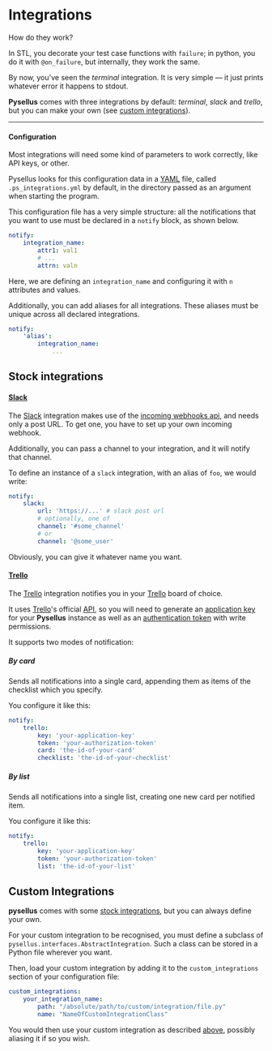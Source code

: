 # Integrations

How do they work?

In STL, you decorate your test case functions with `failure`; in python, you do it with `@on_failure`, but internally, they work the same.

By now, you've seen the *terminal* integration. It is very simple — it just prints whatever error it happens to stdout.

**Pysellus** comes with three integrations by default: *terminal*, *slack* and *trello*, but you can make your own (see [custom integrations](#custom-integrations)).

---

#### Configuration

Most integrations will need some kind of parameters to work correctly, like API keys, or other.

Pysellus looks for this configuration data in a [YAML](http://yaml.org/) file, called `.ps_integrations.yml` by default, in the directory passed as an argument when starting the program.

This configuration file has a very simple structure: all the notifications that you want to use must be declared in a `notify` block, as shown below.

```yaml
notify:
    integration_name:
        attr1: val1
        # ...
        attrn: valn
```

Here, we are defining an `integration_name` and configuring it with `n` attributes and values.

Additionally, you can add aliases for all integrations. These aliases must be unique across all declared integrations.

```yaml
notify:
    'alias':
        integration_name:
            ...
```

## Stock integrations

#### [Slack][slack-url]

The [Slack][slack-url] integration makes use of the [incoming webhooks api](https://api.slack.com/incoming-webhooks), and needs only a post URL. To get one, you have to set up your own incoming webhook.

Additionally, you can pass a channel to your integration, and it will notify that channel.

To define an instance of a `slack` integration, with an alias of `foo`, we would write:

```yaml
notify:
    slack:
        url: 'https://...' # slack post url
        # optionally, one of
        channel: '#some_channel'
        # or
        channel: '@some_user'
```

Obviously, you can give it whatever name you want.

#### [Trello][trello-url]

The [Trello][trello-url] integration notifies you in your [Trello][trello-url] board of choice.

It uses [Trello][trello-url]'s official [API](http://developers.trello.com/), so you will need to generate an [application key](https://trello.com/app-key) for your **Pysellus** instance as well as an [authentication token](http://developers.trello.com/authorize) with write permissions.

It supports two modes of notification:

##### By card

Sends all notifications into a single card, appending them as items of the checklist which you specify.

You configure it like this:

```yaml
notify:
    trello:
        key: 'your-application-key'
        token: 'your-authorization-token'
        card: 'the-id-of-your-card'
        checklist: 'the-id-of-your-checklist'
```


##### By list

Sends all notifications into a single list, creating one new card per notified item.

You configure it like this:

```yaml
notify:
    trello:
        key: 'your-application-key'
        token: 'your-authorization-token'
        list: 'the-id-of-your-list'
```

[slack-url]:  https://slack.com
[trello-url]: https://trello.com/


## Custom Integrations

**pysellus** comes with some [stock integrations](#stock-integrations), but you can always define your own.

For your custom integration to be recognised, you must define a subclass of `pysellus.interfaces.AbstractIntegration`. Such a class
can be stored in a Python file wherever you want.

Then, load your custom integration by adding it to the `custom_integrations` section of your configuration file:

```yaml
custom_integrations:
    your_integration_name:
        path: "/absolute/path/to/custom/integration/file.py"
        name: "NameOfCustomIntegrationClass"
```

You would then use your custom integration as described [above](#configuration), possibly aliasing it if so you wish.
